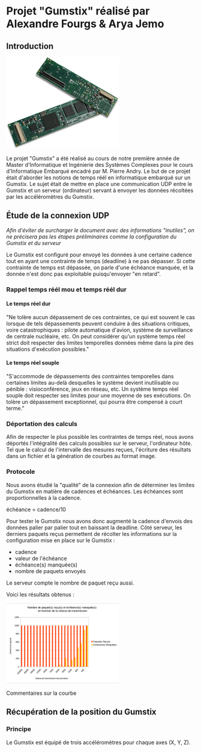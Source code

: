 # Projet "Gumstix" réalisé par Alexandre Fourgs & Arya Jemo

## Introduction

<img src="https://github.com/AlexFourgs/IE/raw/master/RapportSceance/gumstix.jpg" width="300">

Le projet "Gumstix" a été réalisé au cours de notre première année de Master d'Informatique et Ingénierie des Systèmes Complexes pour le cours d'Informatique Embarqué encadré par M. Pierre Andry.
Le but de ce projet était d'aborder les notions de temps réél en informatique embarqué sur un Gumstix. Le sujet était de mettre en place une communication UDP entre le Gumstix et un serveur (ordinateur) servant à envoyer les données récoltées par les accéléromètres du Gumstix.

## Étude de la connexion UDP

*Afin d'éviter de surcharger le document avec des informations "inutiles", on ne précisera pas les étapes préliminaires comme la configuration du Gumstix et du serveur*

Le Gumstix est configuré pour envoyé les données à une certaine cadence tout en ayant une contrainte de temps (deadline) à ne pas dépasser. Si cette contrainte de temps est dépassée, on parle d'une échéance manquée, et la donnée n'est donc pas exploitable puisqu'envoyer "en retard".

### Rappel temps réél mou et temps réél dur

#### Le temps réel dur
"Ne tolère aucun dépassement de ces contraintes, ce qui est souvent le cas lorsque de tels dépassements peuvent conduire à des situations critiques, voire catastrophiques : pilote automatique d'avion, système de surveillance de centrale nucléaire, etc. On peut considérer qu'un système temps réel strict doit respecter des limites temporelles données même dans la pire des situations d'exécution possibles."

#### Le temps réel souple 
"S'accommode de dépassements des contraintes temporelles dans certaines limites au-delà desquelles le système devient inutilisable ou pénible : visioconférence, jeux en réseau, etc. Un système temps réel souple doit respecter ses limites pour une moyenne de ses exécutions. On tolère un dépassement exceptionnel, qui pourra être compensé à court terme."

### Déportation des calculs

Afin de respecter le plus possible les contraintes de temps réel, nous avons déportés l'intégralité des calculs possibles sur le serveur, l'ordinateur hôte. Tel que le calcul de l'intervalle des mesures reçues, l'écriture des résultats dans un fichier et la génération de courbes au format image.

### Protocole

Nous avons étudié la "qualité" de la connexion afin de déterminer les limites du Gumstix en matière de cadences et échéances.
Les échéances sont proportionnelles à la cadence.

échéance = cadence/10

Pour tester le Gumstix nous avons donc augmenté la cadence d'envois des données palier par palier tout en baissant la deadline. Côté serveur, les derniers paquets reçus permettent de récolter les informations sur la configuration mise en place sur le Gumstix :
* cadence
* valeur de l'échéance
* échéance(s) manquée(s)
* nombre de paquets envoyés

Le serveur compte le nombre de paquet reçu aussi.

Voici les résultats obtenus :

<img src="https://github.com/AlexFourgs/IE/raw/master/RapportSceance/courbeie.png" width="300">

Commentaires sur la courbe

## Récupération de la position du Gumstix

### Principe

Le Gumstix est équipé de trois accéléromètres pour chaque axes (X, Y, Z).

